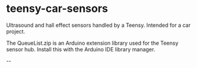 # teensy-car-sensors
Ultrasound and hall effect sensors handled by a Teensy. Intended for a car project.


The QueueList.zip is an Arduino extension library used for the Teensy sensor hub.
Install this with the Arduino IDE library manager.

--

